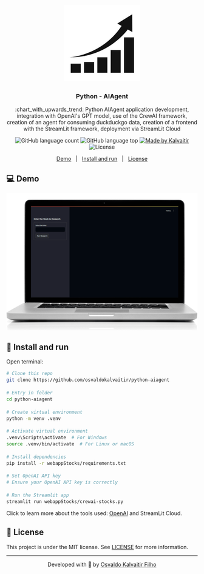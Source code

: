 <h1 align="center">
    <img src="/.github/assets/logo.png"
    width="200px"
    alt="Logo" />
</h1>

<h3 align="center">
  Python - AIAgent
</h3>

<p align="center">
  :chart_with_upwards_trend: Python AIAgent application development, integration with OpenAI's GPT model, use of the CrewAI framework, creation of an agent for consuming duckduckgo data, creation of a frontend with the StreamLit framework, deployment via StreamLit Cloud
</p>

<p align="center">
  <img alt="GitHub language count" src="https://img.shields.io/github/languages/count/osvaldokalvaitir/python-aiagent.svg?color=00A83A">

  <img alt="GitHub language top" src="https://img.shields.io/github/languages/top/osvaldokalvaitir/python-aiagent.svg?color=00A83A">

  <a href="https://kalvaitir.com/">
    <img alt="Made by Kalvaitir" src="https://img.shields.io/badge/made%20by-Kalvaitir-00A83A">
  </a>

  <img alt="License" src="https://img.shields.io/badge/license-MIT-00A83A">
</p>

<p align="center">
  <a href="#computer-demo">Demo</a>&nbsp;&nbsp;&nbsp;|&nbsp;&nbsp;&nbsp;<a href="#wrench-install-and-run">Install and run</a>&nbsp;&nbsp;&nbsp;|&nbsp;&nbsp;&nbsp;<a href="#memo-license">License</a>
</p>

## :computer: Demo

![Demo](/.github/assets/demo.gif)

## :wrench: Install and run

Open terminal:

```sh
# Clone this repo
git clone https://github.com/osvaldokalvaitir/python-aiagent

# Entry in folder
cd python-aiagent

# Create virtual environment
python -m venv .venv

# Activate virtual environment
.venv\Scripts\activate  # For Windows
source .venv/bin/activate  # For Linux or macOS

# Install dependencies
pip install -r webappStocks/requirements.txt

# Set OpenAI API key
# Ensure your OpenAI API key is correctly

# Run the Streamlit app
streamlit run webappStocks/crewai-stocks.py

```

Click to learn more about the tools used: [OpenAI](https://github.com/osvaldokalvaitir/awesome/blob/main/src/machine-learning-platforms/openai.md) and StreamLit Cloud.

## :memo: License

This project is under the MIT license. See [LICENSE](/LICENSE) for more information.

---

<p align="center">
Developed with 💚 by <a href="https://www.linkedin.com/in/osvaldokalvaitir">Osvaldo Kalvaitir Filho</a>
</p>

